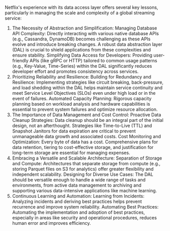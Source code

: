 Netflix's experience with its data access layer offers several key lessons, particularly in managing the scale and complexity of a global streaming service:
1. The Necessity of Abstraction and Simplification:
Managing Database API Complexity: Directly interacting with various native database APIs (e.g., Cassandra, DynamoDB) becomes challenging as these APIs evolve and introduce breaking changes. A robust data abstraction layer (DAL) is crucial to shield applications from these complexities and ensure stability.
Simplifying Data Access for Developers: Providing user-friendly APIs (like gRPC or HTTP) tailored to common usage patterns (e.g., Key-Value, Time-Series) within the DAL significantly reduces developer effort and promotes consistency across services.
2. Prioritizing Reliability and Resilience:
Building for Redundancy and Resilience: Implementing strategies like circuit breaking, back-pressure, and load shedding within the DAL helps maintain service continuity and meet Service Level Objectives (SLOs) even under high load or in the event of failures.
Automated Capacity Planning: Rigorous capacity planning based on workload analysis and hardware capabilities is essential to prevent system failures and optimize resource allocation.
3. The Importance of Data Management and Cost Control:
Proactive Data Cleanup Strategies: Data cleanup should be an integral part of the initial design, not an afterthought. Strategies like Time-to-Live (TTL) and Snapshot Janitors for data expiration are critical to prevent unmanageable data growth and associated costs.
Cost Monitoring and Optimization: Every byte of data has a cost. Comprehensive plans for data retention, tiering to cost-effective storage, and justification for long-term storage are essential for managing expenses. 
4. Embracing a Versatile and Scalable Architecture:
Separation of Storage and Compute: Architectures that separate storage from compute (e.g., storing Parquet files on S3 for analytics) offer greater flexibility and independent scalability.
Designing for Diverse Use Cases: The DAL should be versatile enough to handle a wide range of tasks and environments, from active data management to archiving and supporting various data-intensive applications like machine learning. 
5. Continuous Learning and Automation:
Learning from Incidents: Analyzing incidents and deriving best practices helps prevent recurrence and improve system reliability.
Automating Best Practices: Automating the implementation and adoption of best practices, especially in areas like security and operational procedures, reduces human error and improves efficiency.
